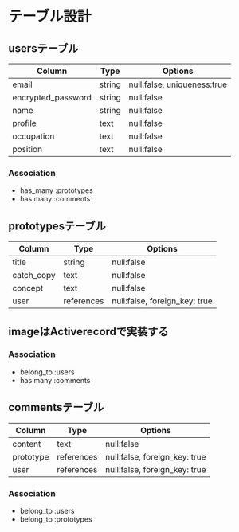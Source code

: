 # テーブル設計

## usersテーブル

| Column            | Type   | Options                       |
| ----------------- | ------ | -------------                 |
| email             | string | null:false, uniqueness:true   |
| encrypted_password| string | null:false                    |
| name              | string | null:false                    |
| profile           | text   | null:false                    |
| occupation        | text   | null:false                    |
| position          | text   | null:false                    |

### Association
- has_many :prototypes
- has many :comments



## prototypesテーブル

| Column            | Type       | Options                       |
| ----------------- | ---------- | -------------                 |
| title             | string     | null:false                    |
| catch_copy        | text       | null:false                    |
| concept           | text       | null:false                    |
| user              | references | null:false, foreign_key: true |
## imageはActiverecordで実装する

### Association
- belong_to :users
- has many :comments


## commentsテーブル

| Column            | Type       | Options                       |
| ----------------- | ---------- | -------------                 |
| content           | text       | null:false                    |
| prototype         | references | null:false, foreign_key: true |
| user              | references | null:false, foreign_key: true |

### Association
- belong_to :users
- belong_to :prototypes
